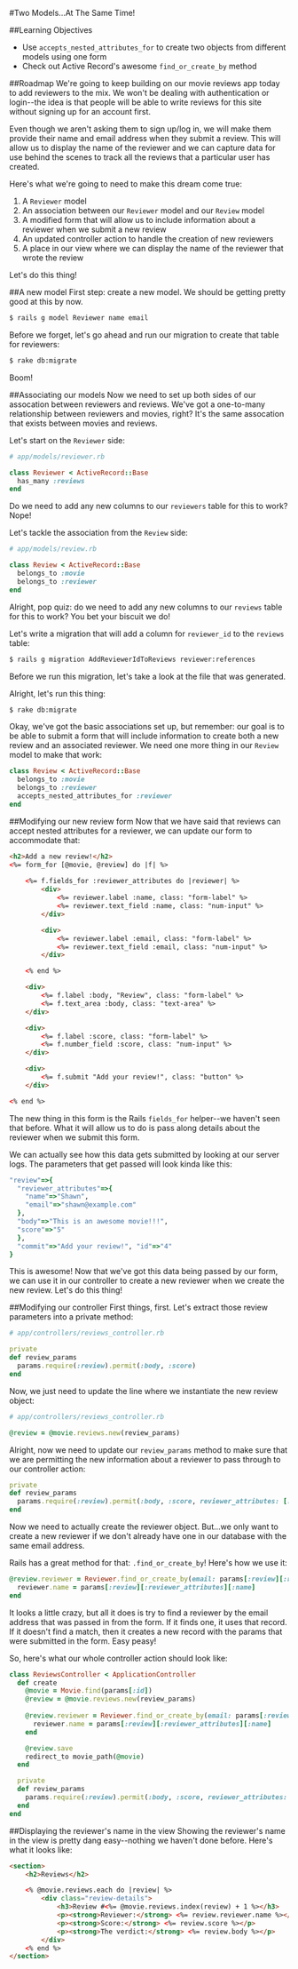 #Two Models...At The Same Time!

##Learning Objectives
* Use `accepts_nested_attributes_for` to create two objects from different models using one form
* Check out Active Record's awesome `find_or_create_by` method

##Roadmap
We're going to keep building on our movie reviews app today to add reviewers to the mix. We won't be dealing with authentication or login--the idea is that people will be able to write reviews for this site without signing up for an account first. 

Even though we aren't asking them to sign up/log in, we will make them provide their name and email address when they submit a review. This will allow us to display the name of the reviewer and we can capture data for use behind the scenes to track all the reviews that a particular user has created.

Here's what we're going to need to make this dream come true:

1. A `Reviewer` model
2. An association between our `Reviewer` model and our `Review` model
3. A modified form that will allow us to include information about a reviewer when we submit a new review
4. An updated controller action to handle the creation of new reviewers
5. A place in our view where we can display the name of the reviewer that wrote the review

Let's do this thing!

##A new model
First step: create a new model. We should be getting pretty good at this by now.

```bash
$ rails g model Reviewer name email
```

Before we forget, let's go ahead and run our migration to create that table for reviewers:

```bash
$ rake db:migrate
```

Boom!

##Associating our models
Now we need to set up both sides of our assocation between reviewers and reviews. We've got a one-to-many relationship between reviewers and movies, right? It's the same assocation that exists between movies and reviews.

Let's start on the `Reviewer` side:

```ruby
# app/models/reviewer.rb

class Reviewer < ActiveRecord::Base
  has_many :reviews
end
```

Do we need to add any new columns to our `reviewers` table for this to work? Nope!

Let's tackle the association from the `Review` side:

```ruby
# app/models/review.rb

class Review < ActiveRecord::Base
  belongs_to :movie
  belongs_to :reviewer
end
```

Alright, pop quiz: do we need to add any new columns to our `reviews` table for this to work? You bet your biscuit we do!

Let's write a migration that will add a column for `reviewer_id` to the `reviews` table:

```bash
$ rails g migration AddReviewerIdToReviews reviewer:references 
```

Before we run this migration, let's take a look at the file that was generated.

Alright, let's run this thing:

```bash
$ rake db:migrate
```

Okay, we've got the basic associations set up, but remember: our goal is to be able to submit a form that will include information to create both a new review and an associated reviewer. We need one more thing in our `Review` model to make that work:

```ruby
class Review < ActiveRecord::Base
  belongs_to :movie
  belongs_to :reviewer
  accepts_nested_attributes_for :reviewer
end
```

##Modifying our new review form
Now that we have said that reviews can accept nested attributes for a reviewer, we can update our form to accommodate that:

```html
<h2>Add a new review!</h2>
<%= form_for [@movie, @review] do |f| %> 
    
    <%= f.fields_for :reviewer_attributes do |reviewer| %>  
        <div>
            <%= reviewer.label :name, class: "form-label" %>
            <%= reviewer.text_field :name, class: "num-input" %>
        </div>

        <div>
            <%= reviewer.label :email, class: "form-label" %>
            <%= reviewer.text_field :email, class: "num-input" %>
        </div>

    <% end %>

    <div>
        <%= f.label :body, "Review", class: "form-label" %> 
        <%= f.text_area :body, class: "text-area" %>
    </div>

    <div>
        <%= f.label :score, class: "form-label" %> 
        <%= f.number_field :score, class: "num-input" %>
    </div>

    <div>
        <%= f.submit "Add your review!", class: "button" %>
    </div>

<% end %>
```

The new thing in this form is the Rails `fields_for` helper--we haven't seen that before. What it will allow us to do is pass along details about the reviewer when we submit this form.

We can actually see how this data gets submitted by looking at our server logs. The parameters that get passed will look kinda like this:

```ruby
"review"=>{
  "reviewer_attributes"=>{
    "name"=>"Shawn", 
    "email"=>"shawn@example.com"
  }, 
  "body"=>"This is an awesome movie!!!", 
  "score"=>"5"
  }, 
  "commit"=>"Add your review!", "id"=>"4"
}
```

This is awesome! Now that we've got this data being passed by our form, we can use it in our controller to create a new reviewer when we create the new review. Let's do this thing!

##Modifying our controller
First things, first. Let's extract those review parameters into a private method:

```ruby
# app/controllers/reviews_controller.rb

private
def review_params
  params.require(:review).permit(:body, :score)
end
```

Now, we just need to update the line where we instantiate the new review object:

```ruby
# app/controllers/reviews_controller.rb

@review = @movie.reviews.new(review_params)
```

Alright, now we need to update our `review_params` method to make sure that we are permitting the new information about a reviewer to pass through to our controller action:

```ruby
private
def review_params
  params.require(:review).permit(:body, :score, reviewer_attributes: [:name, :email])
end
```

Now we need to actually create the reviewer object. But...we only want to create a new reviewer if we don't already have one in our database with the same email address.

Rails has a great method for that: `.find_or_create_by`!  Here's how we use it:

```ruby
@review.reviewer = Reviewer.find_or_create_by(email: params[:review][:reviewer_attributes][:email]) do |reviewer|
  reviewer.name = params[:review][:reviewer_attributes][:name]
end
```

It looks a little crazy, but all it does is try to find a reviewer by the email address that was passed in from the form. If it finds one, it uses that record. If it doesn't find a match, then it creates a new record with the params that were submitted in the form.  Easy peasy!

So, here's what our whole controller action should look like:

```ruby
class ReviewsController < ApplicationController
  def create
    @movie = Movie.find(params[:id])
    @review = @movie.reviews.new(review_params)
    
    @review.reviewer = Reviewer.find_or_create_by(email: params[:review][:reviewer_attributes][:email]) do |reviewer|
      reviewer.name = params[:review][:reviewer_attributes][:name]
    end

    @review.save
    redirect_to movie_path(@movie)
  end

  private
  def review_params
    params.require(:review).permit(:body, :score, reviewer_attributes: [:name, :email])
  end
end
```

##Displaying the reviewer's name in the view
Showing the reviewer's name in the view is pretty dang easy--nothing we haven't done before. Here's what it looks like:

```html
<section>
    <h2>Reviews</h2>

    <% @movie.reviews.each do |review| %>
        <div class="review-details">
            <h3>Review #<%= @movie.reviews.index(review) + 1 %></h3>
            <p><strong>Reviewer:</strong> <%= review.reviewer.name %></p>
            <p><strong>Score:</strong> <%= review.score %></p>
            <p><strong>The verdict:</strong> <%= review.body %></p>
        </div>
    <% end %>
</section>
```
